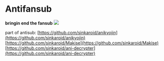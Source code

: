 # Antifansub
**bringin end the fansub**
![](https://1.bp.blogspot.com/-rAO9Dfisqsk/XR_TSwNsG8I/AAAAAAAAJjk/Wz3bdeHdxm8PR0j5WDTpLgZYAXcX380QwCLcBGAs/s400/Screenshot_24.png)

part of antisub:
[https://github.com/sinkaroid/anikyojin](https://github.com/sinkaroid/anikyojin)
[https://github.com/sinkaroid/Makise](https://github.com/sinkaroid/Makise)
[https://github.com/sinkaroid/ani-decrypter](https://github.com/sinkaroid/ani-decrypter)
